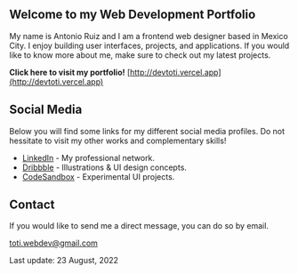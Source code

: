 
## Welcome to my Web Development Portfolio

My name is Antonio Ruiz and I am a frontend web designer based in Mexico City. I enjoy building user interfaces, projects, and applications.
If you would like to know more about me, make sure to check out my latest projects.

**Click here to visit my portfolio!** [http://devtoti.vercel.app](http://devtoti.vercel.app)


## Social Media

Below you will find some links for my different social media profiles.
Do not hessitate to visit my other works and complementary skills!

- [LinkedIn](https://www.linkedin.com/in/devtoti/) - My professional network. 
- [Dribbble](https://dribbble.com/totisketches) - Illustrations & UI design concepts.
- [CodeSandbox](https://codesandbox.io/u/toti.webdev) - Experimental UI projects.


## Contact

If you would like to send me a direct message, you can do so by email.

toti.webdev@gmail.com

Last update: 23 August, 2022
